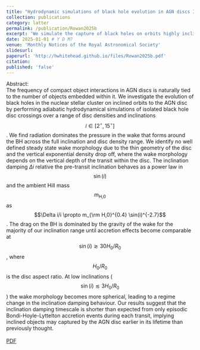 ```yaml
---
title: "Hydrodynamic simulations of black hole evolution in AGN discs I: orbital alignment of highly inclined satellites"
collection: publications
category: latter
permalink: /publication/Rowan2025b
excerpt: 'We simulate the capture of black holes on orbits highly inclined to the gaseous disc of AGN. We find that drag by gas gravity is able to embed black holes into the disc faster than previous expected.'
date: 2025-01-01 # Y D M?
venue: 'Monthly Notices of the Royal Astronomical Society'
slidesurl: 
paperurl: 'http://hwhitehead.github.io/files/Rowan2025b.pdf'
citation: 
published: 'false'
---
```


Abstract:\
The frequency of compact object interactions in AGN discs is naturally tied to the number of objects embedded within it. We investigate the evolution of black holes in the nuclear stellar cluster on inclined orbits to the AGN disc by performing adiabatic hydrodynamical simulations of isolated black hole disc crossings over a range of disc densities and inclinations $$i\in[2^\circ,15^\circ]$$. We find radiation dominates the pressure in the wake that forms around the BH across the full inclination and disc density range. We identify no well defined steady state wake morphology due to the thin geometry of the disc and the vertical exponential density drop off, where the wake morphology depends on the vertical depth of the transit within the disc. The inclination damping $\Delta i$ relative the pre-transit inclination behaves as a power law in $$\sin(i)$$ and the ambient Hill mass $$m_\text{H,0}$$ as $$\Delta i/i \propto m_{\rm H,0}^{0.4} \sin(i)^{-2.7}$$. The drag on the BH is dominated by the gravity of the wake for the majority of our inclination range until accretion effects become comparable at $$\sin(i)\gtrsim30H_0/R_0$$, where $$H_0/R_0$$ is the disc aspect ratio. At low inclinations ($$\sin(i)\lesssim3H_0/R_0$$) the wake morphology becomes more spherical, leading to a regime change in the inclination damping behaviour. Our results suggest that the inclination damping timescale is shorter than expected from only episodic Bondi-Hoyle-Lyttelton accretion events during each transit, implying  inclined objects may captured by the AGN disc earlier in its lifetime than previously thought. 
\
\
[PDF](http://hwhitehead.github.io/files/Rowan2025b.pdf)